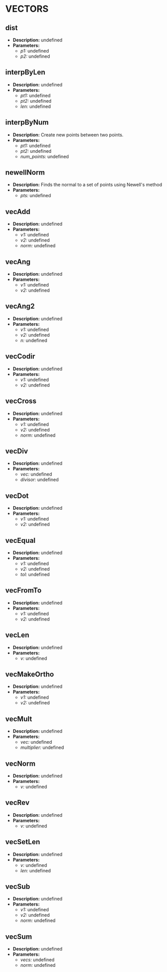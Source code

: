 # VECTORS    

## dist  
* **Description:** undefined  
* **Parameters:**  
  * *p1:* undefined  
  * *p2:* undefined  
  
## interpByLen  
* **Description:** undefined  
* **Parameters:**  
  * *pt1:* undefined  
  * *pt2:* undefined  
  * *len:* undefined  
  
## interpByNum  
* **Description:** Create new points between two points.  
* **Parameters:**  
  * *pt1:* undefined  
  * *pt2:* undefined  
  * *num_points:* undefined  
  
## newellNorm  
* **Description:** Finds the normal to a set of points using Newell's method  
* **Parameters:**  
  * *pts:* undefined  
  
## vecAdd  
* **Description:** undefined  
* **Parameters:**  
  * *v1:* undefined  
  * *v2:* undefined  
  * *norm:* undefined  
  
## vecAng  
* **Description:** undefined  
* **Parameters:**  
  * *v1:* undefined  
  * *v2:* undefined  
  
## vecAng2  
* **Description:** undefined  
* **Parameters:**  
  * *v1:* undefined  
  * *v2:* undefined  
  * *n:* undefined  
  
## vecCodir  
* **Description:** undefined  
* **Parameters:**  
  * *v1:* undefined  
  * *v2:* undefined  
  
## vecCross  
* **Description:** undefined  
* **Parameters:**  
  * *v1:* undefined  
  * *v2:* undefined  
  * *norm:* undefined  
  
## vecDiv  
* **Description:** undefined  
* **Parameters:**  
  * *vec:* undefined  
  * *divisor:* undefined  
  
## vecDot  
* **Description:** undefined  
* **Parameters:**  
  * *v1:* undefined  
  * *v2:* undefined  
  
## vecEqual  
* **Description:** undefined  
* **Parameters:**  
  * *v1:* undefined  
  * *v2:* undefined  
  * *tol:* undefined  
  
## vecFromTo  
* **Description:** undefined  
* **Parameters:**  
  * *v1:* undefined  
  * *v2:* undefined  
  
## vecLen  
* **Description:** undefined  
* **Parameters:**  
  * *v:* undefined  
  
## vecMakeOrtho  
* **Description:** undefined  
* **Parameters:**  
  * *v1:* undefined  
  * *v2:* undefined  
  
## vecMult  
* **Description:** undefined  
* **Parameters:**  
  * *vec:* undefined  
  * *multiplier:* undefined  
  
## vecNorm  
* **Description:** undefined  
* **Parameters:**  
  * *v:* undefined  
  
## vecRev  
* **Description:** undefined  
* **Parameters:**  
  * *v:* undefined  
  
## vecSetLen  
* **Description:** undefined  
* **Parameters:**  
  * *v:* undefined  
  * *len:* undefined  
  
## vecSub  
* **Description:** undefined  
* **Parameters:**  
  * *v1:* undefined  
  * *v2:* undefined  
  * *norm:* undefined  
  
## vecSum  
* **Description:** undefined  
* **Parameters:**  
  * *vecs:* undefined  
  * *norm:* undefined  
  
